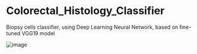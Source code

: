 # Colorectal_Histology_Classifier
Biopsy cells classifier, using Deep Learning Neural Network, based on fine-tuned VGG19 model

   ![image](https://user-images.githubusercontent.com/42816702/123505513-317ab400-d668-11eb-967c-c9549f5f6a27.png) 

